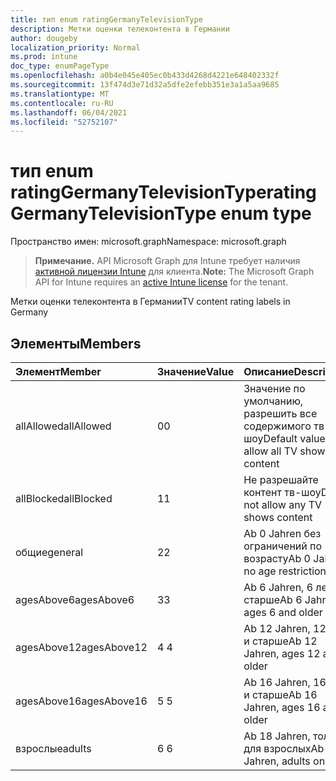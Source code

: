 ```yaml
---
title: тип enum ratingGermanyTelevisionType
description: Метки оценки телеконтента в Германии
author: dougeby
localization_priority: Normal
ms.prod: intune
doc_type: enumPageType
ms.openlocfilehash: a0b4e045e405ec0b433d4268d4221e648402332f
ms.sourcegitcommit: 13f474d3e71d32a5dfe2efebb351e3a1a5aa9685
ms.translationtype: MT
ms.contentlocale: ru-RU
ms.lasthandoff: 06/04/2021
ms.locfileid: "52752107"
---
```

# <a name="ratinggermanytelevisiontype-enum-type"></a><span data-ttu-id="73857-103">тип enum ratingGermanyTelevisionType</span><span class="sxs-lookup"><span data-stu-id="73857-103">ratingGermanyTelevisionType enum type</span></span>

<span data-ttu-id="73857-104">Пространство имен: microsoft.graph</span><span class="sxs-lookup"><span data-stu-id="73857-104">Namespace: microsoft.graph</span></span>

> <span data-ttu-id="73857-105">**Примечание.** API Microsoft Graph для Intune требует наличия [активной лицензии Intune](https://go.microsoft.com/fwlink/?linkid=839381) для клиента.</span><span class="sxs-lookup"><span data-stu-id="73857-105">**Note:** The Microsoft Graph API for Intune requires an [active Intune license](https://go.microsoft.com/fwlink/?linkid=839381) for the tenant.</span></span>

<span data-ttu-id="73857-106">Метки оценки телеконтента в Германии</span><span class="sxs-lookup"><span data-stu-id="73857-106">TV content rating labels in Germany</span></span>

## <a name="members"></a><span data-ttu-id="73857-107">Элементы</span><span class="sxs-lookup"><span data-stu-id="73857-107">Members</span></span>
|<span data-ttu-id="73857-108">Элемент</span><span class="sxs-lookup"><span data-stu-id="73857-108">Member</span></span>|<span data-ttu-id="73857-109">Значение</span><span class="sxs-lookup"><span data-stu-id="73857-109">Value</span></span>|<span data-ttu-id="73857-110">Описание</span><span class="sxs-lookup"><span data-stu-id="73857-110">Description</span></span>|
|:---|:---|:---|
|<span data-ttu-id="73857-111">allAllowed</span><span class="sxs-lookup"><span data-stu-id="73857-111">allAllowed</span></span>|<span data-ttu-id="73857-112">0</span><span class="sxs-lookup"><span data-stu-id="73857-112">0</span></span>|<span data-ttu-id="73857-113">Значение по умолчанию, разрешить все содержимого тв-шоу</span><span class="sxs-lookup"><span data-stu-id="73857-113">Default value, allow all TV shows content</span></span>|
|<span data-ttu-id="73857-114">allBlocked</span><span class="sxs-lookup"><span data-stu-id="73857-114">allBlocked</span></span>|<span data-ttu-id="73857-115">1</span><span class="sxs-lookup"><span data-stu-id="73857-115">1</span></span>|<span data-ttu-id="73857-116">Не разрешайте контент тв-шоу</span><span class="sxs-lookup"><span data-stu-id="73857-116">Do not allow any TV shows content</span></span>|
|<span data-ttu-id="73857-117">общие</span><span class="sxs-lookup"><span data-stu-id="73857-117">general</span></span>|<span data-ttu-id="73857-118">2</span><span class="sxs-lookup"><span data-stu-id="73857-118">2</span></span>|<span data-ttu-id="73857-119">Ab 0 Jahren без ограничений по возрасту</span><span class="sxs-lookup"><span data-stu-id="73857-119">Ab 0 Jahren, no age restrictions</span></span>|
|<span data-ttu-id="73857-120">agesAbove6</span><span class="sxs-lookup"><span data-stu-id="73857-120">agesAbove6</span></span>|<span data-ttu-id="73857-121">3</span><span class="sxs-lookup"><span data-stu-id="73857-121">3</span></span>|<span data-ttu-id="73857-122">Ab 6 Jahren, 6 лет и старше</span><span class="sxs-lookup"><span data-stu-id="73857-122">Ab 6 Jahren, ages 6 and older</span></span>|
|<span data-ttu-id="73857-123">agesAbove12</span><span class="sxs-lookup"><span data-stu-id="73857-123">agesAbove12</span></span>|<span data-ttu-id="73857-124">4 </span><span class="sxs-lookup"><span data-stu-id="73857-124">4</span></span>|<span data-ttu-id="73857-125">Ab 12 Jahren, 12 лет и старше</span><span class="sxs-lookup"><span data-stu-id="73857-125">Ab 12 Jahren, ages 12 and older</span></span>|
|<span data-ttu-id="73857-126">agesAbove16</span><span class="sxs-lookup"><span data-stu-id="73857-126">agesAbove16</span></span>|<span data-ttu-id="73857-127">5 </span><span class="sxs-lookup"><span data-stu-id="73857-127">5</span></span>|<span data-ttu-id="73857-128">Ab 16 Jahren, 16 лет и старше</span><span class="sxs-lookup"><span data-stu-id="73857-128">Ab 16 Jahren, ages 16 and older</span></span>|
|<span data-ttu-id="73857-129">взрослые</span><span class="sxs-lookup"><span data-stu-id="73857-129">adults</span></span>|<span data-ttu-id="73857-130">6 </span><span class="sxs-lookup"><span data-stu-id="73857-130">6</span></span>|<span data-ttu-id="73857-131">Ab 18 Jahren, только для взрослых</span><span class="sxs-lookup"><span data-stu-id="73857-131">Ab 18 Jahren, adults only</span></span>|




